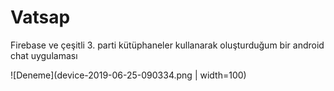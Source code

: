# Vatsap
Firebase ve çeşitli 3. parti kütüphaneler kullanarak oluşturduğum bir android chat uygulaması


![Deneme](device-2019-06-25-090334.png | width=100)

